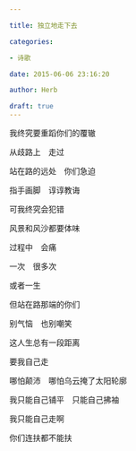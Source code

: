 ```yaml
---

title: 独立地走下去

categories:

- 诗歌

date: 2015-06-06 23:16:20

author: Herb

draft: true
---
```


我终究要重蹈你们的覆辙

从歧路上　走过

站在路的远处　你们急迫

指手画脚　谆谆教诲

可我终究会犯错



风景和风沙都要体味

过程中　会痛

一次　很多次

或者一生



但站在路那端的你们

别气恼　也别嘲笑

这人生总有一段距离

要我自己走



哪怕颠沛　哪怕乌云掩了太阳轮廓

我只能自己铺平　只能自己拂袖

我只能自己走啊

你们连扶都不能扶